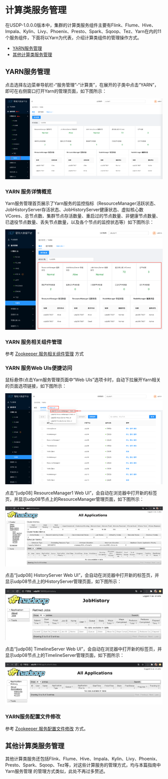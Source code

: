 

# 计算类服务管理

在USDP-1.0.0.0版本中，集群的计算类服务组件主要有Flink、Flume、Hive、Impala、Kylin、Livy、Phoenix、Presto、Spark、Sqoop、Tez、Yarn在内的11个服务组件，下面将以Yarn为代表，介绍计算类组件的管理操作方式。

- [YARN服务管理](/USDP/operate/service/compute_kind?id=YARN服务管理)
- [其他计算类服务管理](/USDP/operate/service/compute_kind?id=其他计算类服务管理)

## YARN服务管理

点击选择左边菜单导航栏-“服务管理”-“计算类”，在展开的子类中点击“YARN”，即可在右侧窗口打开Yarn的管理页面，如下图所示：

![service_yarn](../../images/operate/service/compute_kind/service_yarn.png)

### YARN 服务详情概览

Yarn服务管理首页展示了Yarn服务的监控指标（ResourceManager活跃状态、JobHistoryServer存活状态、JobHistoryServer健康状态、虚拟核心数VCores、总节点数、集群节点存活数量、重启过的节点数量、非健康节点数量、已退役节点数量、丢失节点数量，以及各个节点的监控状态等）如下图所示：

![service_yarn_details](../../images/operate/service/compute_kind/service_yarn_details.png)

### YARN 服务相关组件管理

参考 [Zookeeper 服务相关组件管理](/USDP/operate/service/storage_kind?id=Zookeeper服务相关组件管理) 方式

### YARN 服务Web UIs便捷访问

鼠标悬停/点击Yarn服务管理页面中“Web UIs”选项卡时，自动下拉展开Yarn相关的页面选项链接，如下图所示：

![service_yarn_uis](../../images/operate/service/compute_kind/service_yarn_uis.png)

点击“[udp08] ResourceManager1 Web UI”，会自动在浏览器中打开新的标签页，并显示udp08节点上的ResourceManager管理页面，如下图所示：

![service_yarn_ui_rm](../../images/operate/service/compute_kind/service_yarn_ui_rm.png)

点击“[udp08] HistoryServer Web UI”，会自动在浏览器中打开新的标签页，并显示udp08节点上的HistoryServer管理页面，如下图所示：

![service_yarn_ui_hs](../../images/operate/service/compute_kind/service_yarn_ui_hs.png)

点击“[udp08] TimelineServer Web UI”，会自动在浏览器中打开新的标签页，并显示udp08节点上的TimelineServer管理页面，如下图所示：

![service_yarn_ui_ts](../../images/operate/service/compute_kind/service_yarn_ui_ts.png)

### YARN服务配置文件修改

参考 [Zookeeper 服务配置文件修改](/USDP/operate/service/storage_kind?id=Zookeeper服务配置文件修改) 方式。

## 其他计算类服务管理

其他计算类服务还包括Flink、Flume、Hive、Impala、Kylin、Livy、Phoenix、Presto、Spark、Sqoop、Tez等，对这些计算服务的管理方式，均与本篇指南中 Yarn服务管理 的管理方式类似，此处不再过多赘述。

